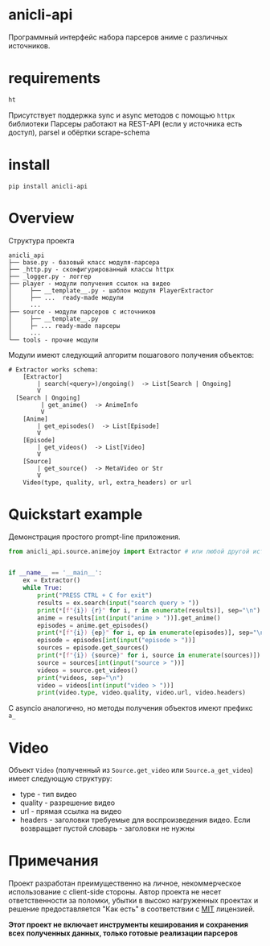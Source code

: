 # anicli-api

Программный интерфейс набора парсеров аниме с различных источников.

# requirements
```python
ht
```
Присутствует поддержка sync и async методов с помощью `httpx` библиотеки
Парсеры работают на REST-API (если у источника есть доступ), parsel и обёртки scrape-schema

# install
`pip install anicli-api`

# Overview
Структура проекта
```
anicli_api
├── base.py - базовый класс модуля-парсера
├── _http.py - сконфигурированный классы httpx
├── _logger.py - логгер
├── player - модули получения ссылок на видео
│     ├── __template__.py - шаблон модуля PlayerExtractor
│     ├── ...  ready-made модули
│     ...
├── source - модули парсеров с источников
│     ├── __template__.py
│     ├─ ... ready-made парсеры
│     ...
└── tools - прочие модули

```
Модули имеют следующий алгоритм пошагового получения объектов:

```shell
# Extractor works schema:
    [Extractor]
        | search(<query>)/ongoing()  -> List[Search | Ongoing]
        V                           
  [Search | Ongoing]          
         | get_anime()  -> AnimeInfo
         V                          
    [Anime]                     
        | get_episodes()  -> List[Episode]  
        V                           
    [Episode]                      
        | get_videos()  -> List[Video]              
        V                           
    [Source]
        | get_source()  -> MetaVideo or Str
        V
    Video(type, quality, url, extra_headers) or url
```

# Quickstart example
Демонстрация простого prompt-line приложения.
```python
from anicli_api.source.animejoy import Extractor # или любой другой источник


if __name__ == '__main__':
    ex = Extractor()
    while True:
        print("PRESS CTRL + C for exit")
        results = ex.search(input("search query > "))
        print(*[f"{i}) {r}" for i, r in enumerate(results)], sep="\n")
        anime = results[int(input("anime > "))].get_anime()
        episodes = anime.get_episodes()
        print(*[f"{i}) {ep}" for i, ep in enumerate(episodes)], sep="\n")
        episode = episodes[int(input("episode > "))]
        sources = episode.get_sources()
        print(*[f"{i}) {source}" for i, source in enumerate(sources)])
        source = sources[int(input("source > "))]
        videos = source.get_videos()
        print(*videos, sep="\n")
        video = videos[int(input("video > "))]
        print(video.type, video.quality, video.url, video.headers)
```
С asyncio аналогично, но методы получения объектов имеют префикс `a_` 
# Video
Объект `Video` (полученный из `Source.get_video` или `Source.a_get_video`) имеет следующую структуру:
* type - тип видео
* quality - разрешение видео
* url - прямая ссылка на видео
* headers - заголовки требуемые для воспроизведения видео. 
Если возвращает пустой словарь - заголовки не нужны
# Примечания

Проект разработан преимущественно на личное, некоммерческое использование с client-side 
стороны. 
Автор проекта не несет ответственности за поломки, убытки в высоко нагруженных проектах и решение
предоставляется "Как есть" в соответствии с [MIT](LIENSE) лицензией.


**Этот проект не включает инструменты кеширования и сохранения всех полученных данных, 
только готовые реализации парсеров**
